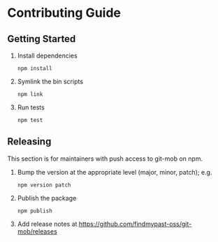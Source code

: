 # Contributing Guide

## Getting Started

1. Install dependencies
   ```
   npm install
   ```
1. Symlink the bin scripts
   ```
   npm link
   ```
1. Run tests
   ```
   npm test
   ```

## Releasing

This section is for maintainers with push access to git-mob on npm.

1. Bump the version at the appropriate level (major, minor, patch); e.g.
   ```
   npm version patch
   ```
2. Publish the package
   ```
   npm publish
   ```
3. Add release notes at https://github.com/findmypast-oss/git-mob/releases